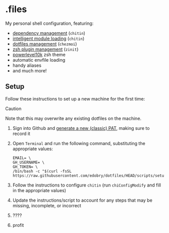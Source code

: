# .files

My personal shell configuration, featuring:

- [dependency management](https://github.com/edobry/chitin) (`chitin`)
- [intelligent module loading]((https://github.com/edobry/chitin)) (`chitin`)
- [dotfiles management](https://www.chezmoi.io/) (`chezmoi`)
- [zsh plugin management](https://github.com/zdharma-continuum/zinit/) (`zinit`)
- [powerlevel10k](https://github.com/romkatv/powerlevel10k) zsh theme
- automatic envfile loading
- handy aliases
- and much more!

## Setup

Follow these instructions to set up a new machine for the first time:

> [!CAUTION]
> Note that this may overwrite any existing dotfiles on the machine.

1. Sign into Github and [generate a new (classic) PAT](https://github.com/settings/tokens/new), making sure to record it
2. Open `Terminal` and run the following command, substituting the appropriate values:

    ```shell
    EMAIL= \
    GH_USERNAME= \
    GH_TOKEN= \
    /bin/bash -c "$(curl -fsSL https://raw.githubusercontent.com/edobry/dotfiles/HEAD/scripts/setup.sh)"
    ```

3. Follow the instructions to configure `chitin` (run `chiConfigModify` and fill in the appropriate values)
4. Update the instructions/script to account for any steps that may be missing, incomplete, or incorrect
5. ????
6. profit
